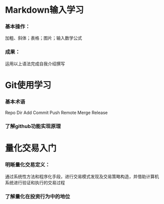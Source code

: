 # Markdown输入学习
### 基本操作：
加粗、斜体；表格；图片；输入数学公式
### 成果：
运用以上语法完成自我介绍撰写



# Git使用学习
### 基本术语
  Repo Dir
  Add
  Commit
  Push Remote
  Merge
  Release
### 了解github功能实现原理 



# 量化交易入门
### 明晰量化交易定义：
通过系统性方法和程序化手段，进行交易模式发现及交易策略构造，并借助计算机系统进行验证和执行的交易过程

### 了解量化在投资行为中的地位

